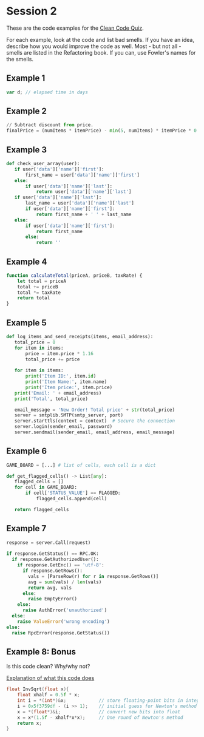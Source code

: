 # Session 2
These are the code examples for the [Clean Code Quiz](https://docs.google.com/forms/d/1mgwag0RiKLELmxFwQkzuxUDyMZ0QVKZWWnBi9Eo5Tqg/viewform). 

For each example, look at the code and list bad smells. If you have an idea, describe how you would improve the code as well. Most - but not all - smells are listed in the Refactoring book. If you can, use Fowler's names for the smells.

## Example 1

```javascript
var d; // elapsed time in days
```


## Example 2

```python
// Subtract discount from price.
finalPrice = (numItems * itemPrice) - min(5, numItems) * itemPrice * 0.1
```

## Example 3

```python
def check_user_array(user):
   if user['data']['name']['first']:
       first_name = user['data']['name']['first']
   else:
       if user['data']['name']['last']:
           return user['data']['name']['last']
   if user['data']['name']['last']:
       last_name = user['data']['name']['last']
       if user['data']['name']['first']:
           return first_name + ' ' + last_name
   else:
       if user['data']['name']['first']:
           return first_name
       else:
           return ''
```


## Example 4

```javascript
function calculateTotal(priceA, priceB, taxRate) {
    let total = priceA
    total += priceB
    total *= taxRate
    return total
}
```


## Example 5

```python
def log_items_and_send_receipts(items, email_address):
   total_price = 0
   for item in items:
       price = item.price * 1.16
       total_price += price
   
   for item in items:
       print('Item ID:', item.id)
       print('Item Name:', item.name)
       print('Item price:', item.price)
   print('Email: ' + email_address)
   print('Total', total_price)

   email_message = 'New Order! Total price' + str(total_price)
   server = smtplib.SMTP(smtp_server, port)
   server.starttls(context = context)  # Secure the connection
   server.login(sender_email, password)
   server.sendmail(sender_email, email_address, email_message)
```


## Example 6

```python
GAME_BOARD = [...] # list of cells, each cell is a dict

def get_flagged_cells() -> List[any]:
   flagged_cells = []
   for cell in GAME_BOARD:
       if cell['STATUS_VALUE'] == FLAGGED:
           flagged_cells.append(cell)

   return flagged_cells
```


## Example 7

```python
response = server.Call(request)
 
if response.GetStatus() == RPC.OK:
  if response.GetAuthorizedUser():
    if response.GetEnc() == 'utf-8':
      if response.GetRows():
        vals = [ParseRow(r) for r in response.GetRows()]
        avg = sum(vals) / len(vals)
        return avg, vals
      else:
        raise EmptyError()
    else:
      raise AuthError('unauthorized')
  else:
    raise ValueError('wrong encoding')
else:
  raise RpcError(response.GetStatus())
```


## Example 8: Bonus

Is this code clean? Why/why not?

[Explanation of what this code does](https://betterexplained.com/articles/understanding-quakes-fast-inverse-square-root/)

```C
float InvSqrt(float x){
    float xhalf = 0.5f * x;
    int i = *(int*)&x;            // store floating-point bits in integer
    i = 0x5f3759df - (i >> 1);    // initial guess for Newton's method
    x = *(float*)&i;              // convert new bits into float
    x = x*(1.5f - xhalf*x*x);     // One round of Newton's method
    return x;
}
